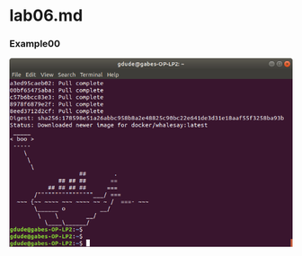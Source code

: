 # lab06.md
### Example00
![](https://github.com/gwild37/oss-repo-template/blob/master/labs/lab-06/images/scarywhale.png)
